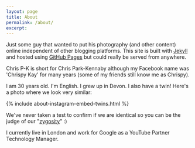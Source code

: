 ```yaml
---
layout: page
title: About
permalink: /about/
excerpt:
---
```


Just some guy that wanted to put his photography (and other content) online independent of other blogging platforms. This site is built with [Jekyll][jekyll] and hosted using [GitHub Pages][github-pages] but could really be served from anywhere.

Chris P-K is short for Chris Park-Kennaby although my Facebook name was 'Chrispy Kay' for many years (some of my friends still know me as Chrispy).

I am 30 years old. I'm English. I grew up in Devon. I also have a twin! Here's a photo where we look very similar:

{% include about-instagram-embed-twins.html %}

We've never taken a test to confirm if we are identical so you can be the judge of our "[zygosity][zygosity]" :)

I currently live in London and work for Google as a YouTube Partner Technology Manager.

[jekyll]: https://jekyllrb.com/
[github-pages]: https://pages.github.com/
[zygosity]: https://en.wikipedia.org/wiki/Zygosity